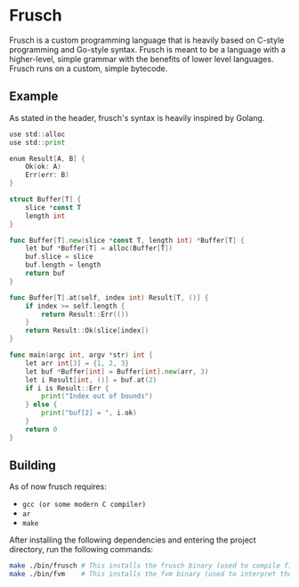 # Frusch

Frusch is a custom programming language that is heavily based on C-style programming and Go-style syntax. Frusch is meant to be a language with a higher-level, simple grammar with the benefits of lower level languages. Frusch runs on a custom, simple bytecode.

## Example

As stated in the header, frusch's syntax is heavily inspired by Golang.

```go
use std::alloc
use std::print

enum Result[A, B] {
	Ok(ok: A)
	Err(err: B)
}

struct Buffer[T] {
	slice *const T
	length int
}

func Buffer[T].new(slice *const T, length int) *Buffer[T] {
	let buf *Buffer[T] = alloc(Buffer[T])
	buf.slice = slice
	buf.length = length
	return buf
}

func Buffer[T].at(self, index int) Result[T, ()] {
	if index >= self.length {
		return Result::Err(())
	}
	return Result::Ok(slice[index])
}

func main(argc int, argv *str) int {
	let arr int[3] = {1, 2, 3}
	let buf *Buffer[int] = Buffer[int].new(arr, 3)
	let i Result[int, ()] = buf.at(2)
	if i is Result::Err {
		print("Index out of bounds")
	} else {
		print("buf[2] = ", i.ok)
	}
	return 0
}
```

## Building

As of now frusch requires:

- `gcc (or some modern C compiler)`
- `ar`
- `make`

After installing the following dependencies and entering the project directory, run the following commands:

```sh
make ./bin/frusch # This installs the frusch binary (used to compile files)
make ./bin/fvm    # This installs the fvm binary (used to interpret the bytecode) 
```
